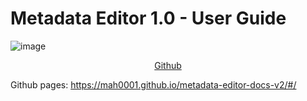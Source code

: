 # Metadata Editor 1.0 - User Guide



![image](https://user-images.githubusercontent.com/35276300/217094944-390403c6-2377-4427-8af9-89a33dacf898.png)

<p align="center">
  <a href="https://github.com/ihsn/editor">
    Github
  </a>
</p>

Github pages: https://mah0001.github.io/metadata-editor-docs-v2/#/
